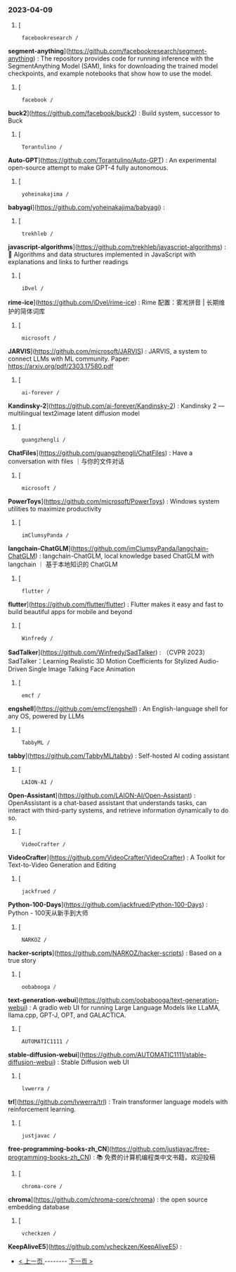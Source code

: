 ### 2023-04-09 
1. [
    

        facebookresearch /
**segment-anything**](https://github.com/facebookresearch/segment-anything) : The repository provides code for running inference with the SegmentAnything Model (SAM), links for downloading the trained model checkpoints, and example notebooks that show how to use the model.
1. [
    

        facebook /
**buck2**](https://github.com/facebook/buck2) : Build system, successor to Buck
1. [
    

        Torantulino /
**Auto-GPT**](https://github.com/Torantulino/Auto-GPT) : An experimental open-source attempt to make GPT-4 fully autonomous.
1. [
    

        yoheinakajima /
**babyagi**](https://github.com/yoheinakajima/babyagi) : 
1. [
    

        trekhleb /
**javascript-algorithms**](https://github.com/trekhleb/javascript-algorithms) : 📝 Algorithms and data structures implemented in JavaScript with explanations and links to further readings
1. [
    

        iDvel /
**rime-ice**](https://github.com/iDvel/rime-ice) : Rime 配置：雾凇拼音 | 长期维护的简体词库
1. [
    

        microsoft /
**JARVIS**](https://github.com/microsoft/JARVIS) : JARVIS, a system to connect LLMs with ML community. Paper: https://arxiv.org/pdf/2303.17580.pdf
1. [
    

        ai-forever /
**Kandinsky-2**](https://github.com/ai-forever/Kandinsky-2) : Kandinsky 2 — multilingual text2image latent diffusion model
1. [
    

        guangzhengli /
**ChatFiles**](https://github.com/guangzhengli/ChatFiles) : Have a conversation with files ｜与你的文件对话
1. [
    

        microsoft /
**PowerToys**](https://github.com/microsoft/PowerToys) : Windows system utilities to maximize productivity
1. [
    

        imClumsyPanda /
**langchain-ChatGLM**](https://github.com/imClumsyPanda/langchain-ChatGLM) : langchain-ChatGLM, local knowledge based ChatGLM with langchain ｜ 基于本地知识的 ChatGLM
1. [
    

        flutter /
**flutter**](https://github.com/flutter/flutter) : Flutter makes it easy and fast to build beautiful apps for mobile and beyond
1. [
    

        Winfredy /
**SadTalker**](https://github.com/Winfredy/SadTalker) : （CVPR 2023）SadTalker：Learning Realistic 3D Motion Coefficients for Stylized Audio-Driven Single Image Talking Face Animation
1. [
    

        emcf /
**engshell**](https://github.com/emcf/engshell) : An English-language shell for any OS, powered by LLMs
1. [
    

        TabbyML /
**tabby**](https://github.com/TabbyML/tabby) : Self-hosted AI coding assistant
1. [
    

        LAION-AI /
**Open-Assistant**](https://github.com/LAION-AI/Open-Assistant) : OpenAssistant is a chat-based assistant that understands tasks, can interact with third-party systems, and retrieve information dynamically to do so.
1. [
    

        VideoCrafter /
**VideoCrafter**](https://github.com/VideoCrafter/VideoCrafter) : A Toolkit for Text-to-Video Generation and Editing
1. [
    

        jackfrued /
**Python-100-Days**](https://github.com/jackfrued/Python-100-Days) : Python - 100天从新手到大师
1. [
    

        NARKOZ /
**hacker-scripts**](https://github.com/NARKOZ/hacker-scripts) : Based on a true story
1. [
    

        oobabooga /
**text-generation-webui**](https://github.com/oobabooga/text-generation-webui) : A gradio web UI for running Large Language Models like LLaMA, llama.cpp, GPT-J, OPT, and GALACTICA.
1. [
    

        AUTOMATIC1111 /
**stable-diffusion-webui**](https://github.com/AUTOMATIC1111/stable-diffusion-webui) : Stable Diffusion web UI
1. [
    

        lvwerra /
**trl**](https://github.com/lvwerra/trl) : Train transformer language models with reinforcement learning.
1. [
    

        justjavac /
**free-programming-books-zh_CN**](https://github.com/justjavac/free-programming-books-zh_CN) : 📚 免费的计算机编程类中文书籍，欢迎投稿
1. [
    

        chroma-core /
**chroma**](https://github.com/chroma-core/chroma) : the open source embedding database
1. [
    

        vcheckzen /
**KeepAliveE5**](https://github.com/vcheckzen/KeepAliveE5) :  

- [ < 上一页 ](https://github.com/able8/github-trending-daily-record/blob/master/2023-04-08.md) -------- [ 下一页 > ](https://github.com/able8/github-trending-daily-record/blob/master/2023-04-10.md)